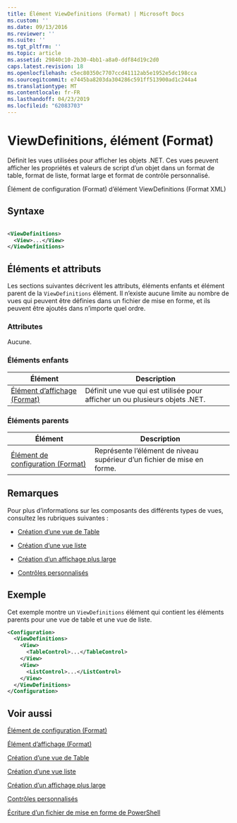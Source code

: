 ```yaml
---
title: Élément ViewDefinitions (Format) | Microsoft Docs
ms.custom: ''
ms.date: 09/13/2016
ms.reviewer: ''
ms.suite: ''
ms.tgt_pltfrm: ''
ms.topic: article
ms.assetid: 29840c10-2b30-4bb1-a8a0-ddf84d19c2d0
caps.latest.revision: 18
ms.openlocfilehash: c5ec80350c7707ccd41112ab5e1952e5dc198cca
ms.sourcegitcommit: e7445ba8203da304286c591ff513900ad1c244a4
ms.translationtype: MT
ms.contentlocale: fr-FR
ms.lasthandoff: 04/23/2019
ms.locfileid: "62083703"
---
```

# <a name="viewdefinitions-element-format"></a>ViewDefinitions, élément (Format)

Définit les vues utilisées pour afficher les objets .NET. Ces vues peuvent afficher les propriétés et valeurs de script d’un objet dans un format de table, format de liste, format large et format de contrôle personnalisé.

Élément de configuration (Format) d’élément ViewDefinitions (Format XML)

## <a name="syntax"></a>Syntaxe

```xml

<ViewDefinitions>
  <View>...</View>
</ViewDefinitions>
```

## <a name="attributes-and-elements"></a>Éléments et attributs

Les sections suivantes décrivent les attributs, éléments enfants et élément parent de la `ViewDefinitions` élément. Il n’existe aucune limite au nombre de vues qui peuvent être définies dans un fichier de mise en forme, et ils peuvent être ajoutés dans n’importe quel ordre.

### <a name="attributes"></a>Attributes

Aucune.

### <a name="child-elements"></a>Éléments enfants

|Élément|Description|
|-------------|-----------------|
|[Élément d’affichage (Format)](./view-element-format.md)|Définit une vue qui est utilisée pour afficher un ou plusieurs objets .NET.|

### <a name="parent-elements"></a>Éléments parents

|Élément|Description|
|-------------|-----------------|
|[Élément de configuration (Format)](./configuration-element-format.md)|Représente l’élément de niveau supérieur d’un fichier de mise en forme.|

## <a name="remarks"></a>Remarques

Pour plus d’informations sur les composants des différents types de vues, consultez les rubriques suivantes :

- [Création d’une vue de Table](./creating-a-table-view.md)

- [Création d’une vue liste](./creating-a-list-view.md)

- [Création d’un affichage plus large](./creating-a-wide-view.md)

- [Contrôles personnalisés](./creating-custom-controls.md)

## <a name="example"></a>Exemple

Cet exemple montre un `ViewDefinitions` élément qui contient les éléments parents pour une vue de table et une vue de liste.

```xml
<Configuration>
  <ViewDefinitions>
    <View>
      <TableControl>...</TableControl>
    </View>
    <View>
      <ListControl>...</ListControl>
    </View>
  </ViewDefinitions>
</Configuration>
```

## <a name="see-also"></a>Voir aussi

[Élément de configuration (Format)](./configuration-element-format.md)

[Élément d’affichage (Format)](./view-element-format.md)

[Création d’une vue de Table](./creating-a-table-view.md)

[Création d’une vue liste](./creating-a-list-view.md)

[Création d’un affichage plus large](./creating-a-wide-view.md)

[Contrôles personnalisés](./creating-custom-controls.md)

[Écriture d’un fichier de mise en forme de PowerShell](./writing-a-powershell-formatting-file.md)
